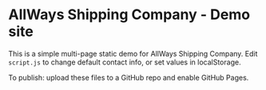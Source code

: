 # AllWays Shipping Company - Demo site

This is a simple multi-page static demo for AllWays Shipping Company. Edit `script.js` to change default contact info, or set values in localStorage.

To publish: upload these files to a GitHub repo and enable GitHub Pages.
